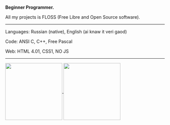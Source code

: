 **Beginner Programmer.**

All my projects is FLOSS (Free Libre and Open Source software).

<hr></hr>

Languages: Russian (native), English (ai knaw it veri gaod)

Code: ANSI C, C++, Free Pascal

Web: HTML 4.01, CSS1, NO JS

<hr></hr>

<a href="https://github.com/anuraghazra/github-readme-stats">
  <img height=180 align="center" src="https://github-readme-stats.vercel.app/api?username=Andrey0980&theme=chartreuse-dark" />
</a>
<a href="https://github.com/anuraghazra/convoychat">
  <img height=180 align="center" src="https://github-readme-stats.vercel.app/api/top-langs?username=Andrey0980&layout=compact&card_width=150&theme=chartreuse-dark" />
</a>
